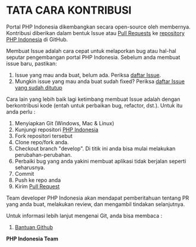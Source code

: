 TATA CARA KONTRIBUSI
====================

Portal PHP Indonesia dikembangkan secara open-source oleh membernya. Kontribusi diberikan dalam bentuk Issue atau [Pull Requests](https://help.github.com/articles/using-pull-requests) ke [repository PHP Indonesia](https://github.com/phpindonesia/phpindonesia>) di GitHub.

Membuat Issue adalah cara cepat untuk melaporkan bug atau hal-hal seputar pengembangan portal PHP Indonesia. Sebelum anda membuat issue baru, pastikan:

1. Issue yang mau anda buat, belum ada. Periksa [daftar Issue](https://github.com/phpindonesia/phpindonesia/issues?state=open).
2. Mungkin issue yang mau anda buat sudah fixed? Periksa [daftar Issue yang sudah ditutup](https://github.com/phpindonesia/phpindonesia/issues?state=closed)

Cara lain yang lebih baik lagi ketimbang membuat Issue adalah dengan berkontribusi kode (entah untuk perbaikan bug, refactor, dst.). Untuk itu anda perlu :

1. Menyiapkan Git (Windows, Mac & Linux)
2. Kunjungi repositori [PHP Indonesia](https://github.com/phpindonesia/phpindonesia)
3. Fork repositori tersebut
4. Clone repo/fork anda.
5. Checkout branch "develop". Di titik ini anda bisa mulai melakukan perubahan-perubahan. 
6. Perbaiki bug yang anda yakini membuat aplikasi tidak berjalan seperti seharusnya. 
7. Commit
8. Push ke repo anda
9. Kirim [Pull Request](https://help.github.com/articles/using-pull-requests)

Team developer PHP Indonesia akan mendapat pemberitahuan tentang PR yang anda buat, melakukan review, dan mengambil tindakan selanjutnya.

Untuk informasi lebih lanjut mengenai Git, anda bisa membaca :

1. [Bantuan Github](http://help.github.com/)

**PHP Indonesia Team**
